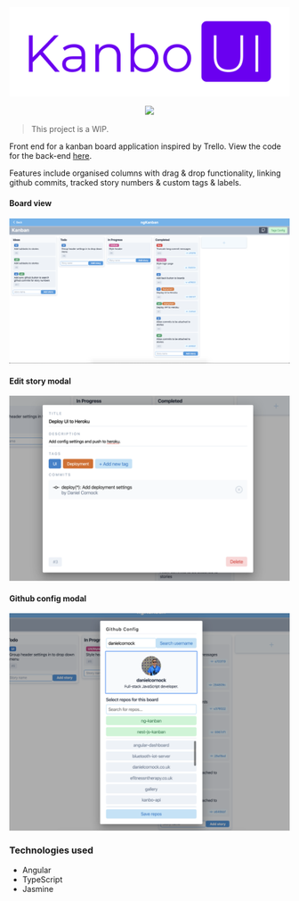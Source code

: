 <p align="center">
  <img src="./static/kanban-ui.png">
</p>

<p align="center">
  <a align="center" alt="Build status" href="https://travis-ci.com/danielcornock/kanbo-ui">
    <img src="https://travis-ci.com/danielcornock/kanbo-ui.svg?branch=master">
  </a>
</p>

> This project is a WIP.

Front end for a kanban board application inspired by Trello. View the code for the back-end [here](https://github.com/danielcornock/kanbo-api).

Features include organised columns with drag & drop functionality, linking github commits, tracked story numbers & custom tags & labels.

#### Board view

<img src="./static/board-screenshot.png">

#### Edit story modal

<img src="./static/edit-story-screenshot.png">

#### Github config modal

<img src="./static/github-screenshot.png">

### Technologies used

- Angular
- TypeScript
- Jasmine
